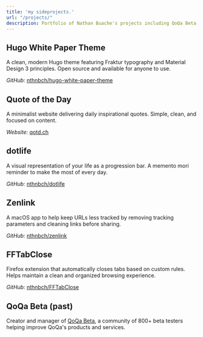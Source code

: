 ```yaml
---
title: 'my sideprojects.'
url: "/projects/"
description: Portfolio of Nathan Buache's projects including QoQa Beta, Zenlink, and various web experiments. Explore current and past work.
---
```



## Hugo White Paper Theme
A clean, modern Hugo theme featuring Fraktur typography and Material Design 3 principles. Open source and available for anyone to use.

*GitHub:* [nthnbch/hugo-white-paper-theme](https://github.com/nthnbch/hugo-white-paper-theme)

## Quote of the Day
A minimalist website delivering daily inspirational quotes. Simple, clean, and focused on content.

*Website:* [qotd.ch](https://qotd.ch)  

## dotlife
A visual representation of your life as a progression bar. A memento mori reminder to make the most of every day.
 
*GitHub:* [nthnbch/dotlife](https://github.com/nthnbch/dotlife)

## Zenlink
A macOS app to help keep URLs less tracked by removing tracking parameters and cleaning links before sharing.

*GitHub:* [nthnbch/zenlink](https://github.com/nthnbch/zenlink)

## FFTabClose
Firefox extension that automatically closes tabs based on custom rules. Helps maintain a clean and organized browsing experience.

*GitHub:* [nthnbch/FFTabClose](https://github.com/nthnbch/FFTabClose)

## QoQa Beta (past)
Creator and manager of [QoQa Beta](https://www.qoqa.ch/fr/posts/5369), a community of 800+ beta testers helping improve QoQa's products and services.
